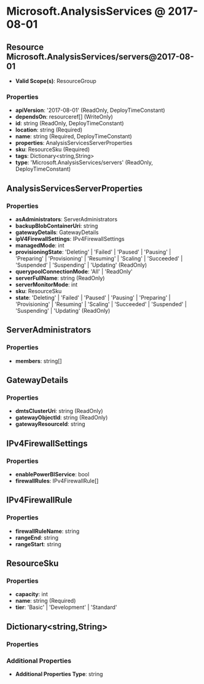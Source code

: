 # Microsoft.AnalysisServices @ 2017-08-01

## Resource Microsoft.AnalysisServices/servers@2017-08-01
* **Valid Scope(s)**: ResourceGroup
### Properties
* **apiVersion**: '2017-08-01' (ReadOnly, DeployTimeConstant)
* **dependsOn**: resourceref[] (WriteOnly)
* **id**: string (ReadOnly, DeployTimeConstant)
* **location**: string (Required)
* **name**: string (Required, DeployTimeConstant)
* **properties**: AnalysisServicesServerProperties
* **sku**: ResourceSku (Required)
* **tags**: Dictionary<string,String>
* **type**: 'Microsoft.AnalysisServices/servers' (ReadOnly, DeployTimeConstant)

## AnalysisServicesServerProperties
### Properties
* **asAdministrators**: ServerAdministrators
* **backupBlobContainerUri**: string
* **gatewayDetails**: GatewayDetails
* **ipV4FirewallSettings**: IPv4FirewallSettings
* **managedMode**: int
* **provisioningState**: 'Deleting' | 'Failed' | 'Paused' | 'Pausing' | 'Preparing' | 'Provisioning' | 'Resuming' | 'Scaling' | 'Succeeded' | 'Suspended' | 'Suspending' | 'Updating' (ReadOnly)
* **querypoolConnectionMode**: 'All' | 'ReadOnly'
* **serverFullName**: string (ReadOnly)
* **serverMonitorMode**: int
* **sku**: ResourceSku
* **state**: 'Deleting' | 'Failed' | 'Paused' | 'Pausing' | 'Preparing' | 'Provisioning' | 'Resuming' | 'Scaling' | 'Succeeded' | 'Suspended' | 'Suspending' | 'Updating' (ReadOnly)

## ServerAdministrators
### Properties
* **members**: string[]

## GatewayDetails
### Properties
* **dmtsClusterUri**: string (ReadOnly)
* **gatewayObjectId**: string (ReadOnly)
* **gatewayResourceId**: string

## IPv4FirewallSettings
### Properties
* **enablePowerBIService**: bool
* **firewallRules**: IPv4FirewallRule[]

## IPv4FirewallRule
### Properties
* **firewallRuleName**: string
* **rangeEnd**: string
* **rangeStart**: string

## ResourceSku
### Properties
* **capacity**: int
* **name**: string (Required)
* **tier**: 'Basic' | 'Development' | 'Standard'

## Dictionary<string,String>
### Properties
### Additional Properties
* **Additional Properties Type**: string

